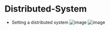 # Distributed-System
- Setting a distributed system
![image](https://user-images.githubusercontent.com/67854884/161996501-56013fe6-fd78-4df4-ad12-2d1e6f283e3b.png)
![image](https://user-images.githubusercontent.com/67854884/161997826-6abb8974-0690-49c0-aa37-7a9a7c86cb32.png)
